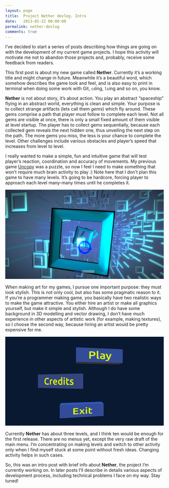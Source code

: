 ```yaml
---
layout: page
title:  Project Nether devlog. Intro
date:   2013-05-22 00:00:00
permalink: nether-devlog
comments: true
---
```


I’ve decided to start a series of posts describing how things are going on with the development of my current game projects.
I hope this activity will motivate me not to abandon those projects and, probably, receive some feedback from readers.

This first post is about my new game called **Nether**. Currently it’s a working title and might change in future.
Meanwhile it’s a beautiful word, which somehow describes the game look and feel, and is also easy to print in
terminal when doing some work with Git, `cd`ing, `ls`ing and so on, you know.

<!--break-->

**Nether** is not about story, it’s about action. You play an abstract “spaceship” flying in an abstract world,
everything is clean and simple. Your purpose is to collect strange artifacts (lets call them *gems*) which fly around.
These gems comprise a path that player must follow to complete each level. Not all gems are visible at once, there is
only a small fixed amount of them visible at level startup. The player has to collect gems sequentially, because each
collected gem reveals the next hidden one, thus unveiling the next step on the path. The more gems you miss, the less
is your chance to complete the level. Other challenges include various obstacles and player’s speed that increases from
level to level.

I really wanted to make a simple, fun and intuitive game that will test player’s reaction, coordination and accuracy
of movements. My previous game [Uncopy](/uncopy/) was a puzzle, so now I feel I need to make something that won’t require much brain
activity to play :) Note here that I don’t plan this game to have many levels. It’s going to be hardcore, forcing player
to approach each level many-many times until he completes it.

<div class="row text-center"><img src="/images/nether_gameplay.png" class="margined20"/></div>

When making art for my games, I pursue one important purpose: they must look stylish. This is not only cool, but also
has some pragmatic reason to it. If you’re a programmer making game, you basically have two realistic ways to make the
game attractive. You either hire an artist or make all graphics yourself, but make it simple and stylish. Although I do
have some background in 3D modelling and vector drawing, I don’t have much experience in other aspects of artistic work
(for example, making textures), so I choose the second way, because hiring an artist would be pretty expensive for me.

<div class="row text-center"><img src="/images/nether_menu.png" class="margined20"/></div>

Currently **Nether** has about three levels, and I think ten would be enough for the first release. There are no menus yet,
except the very raw draft of the main menu. I’m concentrating on making levels and switch to other activity only when
I find myself stuck at some point without fresh ideas. Changing activity helps in such cases.

So, this was an intro post with brief info about **Nether**, the project I’m currently working on.
In later posts I’ll describe in details various aspects of development process,
including technical problems I face on my way. Stay tuned!
